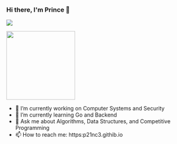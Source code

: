 ### Hi there, I'm Prince 👋
<!--
<img alt="GIF" src="https://media.giphy.com/media/AYMKkDwavwA9Y72Frn/giphy.gif"/>
![Anshul's wakatime stats](https://github-readme-stats.vercel.app/api/wakatime?username=anshulforyou&show_icons=true)
-->
![](https://komarev.com/ghpvc/?username=Priyansh19077&label=PROFILE+VIEWS&color=blue&style=plastic)

<img height="180em" src="https://github-readme-stats.vercel.app/api?username=p21nc3&show_icons=true&hide_border=true&&count_private=true&include_all_commits=true" />

- 🔭 I’m currently working on Computer Systems and Security
- 🌱 I’m currently learning Go and Backend
- 💬 Ask me about Algorithms, Data Structures, and Competitive Programming
- 📫 How to reach me: https:p21nc3.githib.io

<!--
- 🔭 I’m currently working on ...
- 🌱 I’m currently learning ...
- 👯 I’m looking to collaborate on ...
- 🤔 I’m looking for help with ...
- 💬 Ask me about ...
- 📫 How to reach me: ...
- 😄 Pronouns: ...
- ⚡ Fun fact: ...

![Anshul's top languages](https://github-readme-stats.vercel.app/api/top-langs/?username=Priyansh19077&layout=compact&show_icons=true)

<h1 align="center">Hello <img src="https://media.giphy.com/media/hvRJCLFzcasrR4ia7z/giphy.gif" width="25px">, I'm Prince Bhardwaj</h1>

<h3 align="center">A final year student, with passion in Information Security and Developing.</h3>

<p align="left"> <a href="https://github.com/ryo-ma/github-profile-trophy"><img src="https://github-profile-trophy.vercel.app/?username=p21nc3" alt="p21nc3" /></a> </p>

![](https://stats-gray.vercel.app/api?username=p21nc3&show_icons=true&count_private=true&include_all_commits=true&title_color=83d1a2&icon_color=9ca1b8&text_color=9ca1b8&bg_color=0f0f13) 

<p><img align="center" src="https://github-readme-streak-stats.herokuapp.com/?user=p21nc3&" alt="p21nc3" /></p>

<p><img align="left" src="https://github-readme-stats.vercel.app/api/top-langs?username=p21nc3&show_icons=true&locale=en&layout=compact" alt="p21nc3" /></p>

![](https://komarev.com/ghpvc/?username=p21nc3&color=83d1a2)</br>
90% of that^ is probably me :p

### Feel Free to Contact Me

[<img align="left" alt="Ashish_Gmail" width=25px src="https://www.vectorlogo.zone/logos/gmail/gmail-icon.svg">](mailto:bhardwajprince978@gmail.com)
[<img align="left" alt="Ashish_Linkedin" width=25px src="https://www.vectorlogo.zone/logos/linkedin/linkedin-icon.svg">](https://www.linkedin.com/in/iamprincebhardwaj/)

